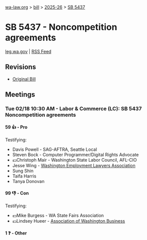 [wa-law.org](/) > [bill](/bill/) > [2025-26](/bill/2025-26/) > [SB 5437](/bill/2025-26/sb/5437/)

# SB 5437 - Noncompetition agreements
[leg.wa.gov](https://app.leg.wa.gov/billsummary?BillNumber=5437&Year=2025&Initiative=false) | [RSS Feed](./rss.xml)

## Revisions
* [Original Bill](1/)

## Meetings
### Tue 02/18 10:30 AM - Labor & Commerce (LC): SB 5437 Noncompetition agreements
#### 59 👍 - Pro
Testifying:
* Davis Powell - SAG-AFTRA, Seattle Local
* Steven Bock - Computer Programmer/Digital Rights Advocate
* 💵Christoph Mair - Washington State Labor Council, AFL-CIO
* Jesse Wing - [Washington Employment Lawyers Association](/org/washington_employment_lawyers_association/)
* Sung Shin
* Taifa Harris
* Tanya Donovan

#### 99 👎 - Con
Testifying:
* 💵Mike Burgess - WA State Fairs Association
* 💵Lindsey Hueer - [Association of Washington Business](/org/association_of_washington_business/)

#### 1 ❓ - Other
